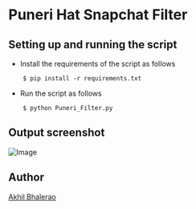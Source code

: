 # <b> Puneri Hat Snapchat Filter </b>

## Setting up and running the script

- Install the requirements of the script as follows
```
    $ pip install -r requirements.txt
```

- Run the script as follows
```
    $ python Puneri_Filter.py
```

## Output screenshot

![Image](https://iili.io/B6bXeI.md.png)

## Author
[Akhil Bhalerao](https://github.com/iamakkkhil)